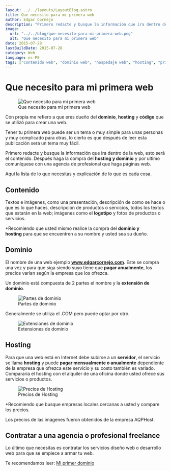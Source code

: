 ```yaml
---
layout: ../../layouts/LayoutBlog.astro
title: Que necesito para mi primera web
author: Edgar Cornejo
description: "Primero redacte y busque la información que ira dentro de la web, esto será el contenido. Después haga la compra del hosting y dominio y por ultimo comuníquese con una agencia de profesional que haga páginas web."
image:
  url: "../../blog/que-necesito-para-mi-primera-web.png"
  alt: "Que necesito para mi primera web"
date: 2015-07-28
lastBuildDate: 2015-07-28
category: Web
language: es-PE
tags: ["contenido web", "dominio web", "hospedaje web", "hosting", "primera web"]
---
```


# Que necesito para mi primera web

<figure>
  <img src="../../blog/que-necesito-para-mi-primera-web.png" alt="Que necesito para mi primera web"/>
  <figcaption>Que necesito para mi primera web</figcaption>
</figure>

Con propia me refiero a que eres dueño del **dominio**, **hosting** y **código** que se utilizó para crear una web.

Tener tu primera web puede ser un tema o muy simple para unas personas y muy complicado para otras, lo cierto es que después de leer esta publicación será un tema muy fácil.

Primero redacte y busque la información que ira dentro de la web, esto será el contenido. Después haga la compra del **hosting y dominio** y por ultimo comuníquese con una agencia de profesional que haga páginas web.

Aquí la lista de lo que necesitas y explicación de lo que es cada cosa.

## Contenido

Textos e imágenes, como una presentación, descripción de como se hace o que es lo que haces, descripción de productos o servicios, todos los textos que estarán en la web; imágenes como el **logotipo** y fotos de productos o servicios.

*Recomiendo que usted mismo realice la compra del **dominio y hosting** para que se encuentren a su nombre y usted sea su dueño.

## Dominio

El nombre de una web ejemplo **www.edgarcornejo.com**. Este se compra una vez y para que siga siendo suyo tiene que **pagar anualmente**, los precios varían según la empresa que los ofrezca.

Un dominio está compuesta de 2 partes el nombre y la **extensión de dominio**.

<figure>
  <img src="../../blog/dominio-partes.png" alt="Partes de dominio"/>
  <figcaption>Partes de dominio</figcaption>
</figure>

Generalmente se utiliza el .COM pero puede optar por otro.

<figure>
  <img src="../../blog/dominio.png" alt="Extensiones de dominio"/>
  <figcaption>Extensiones de dominio</figcaption>
</figure>

## Hosting

Para que una web está en Internet debe subirse a un **servidor**, el servicio se llama **hosting** y puede **pagar mensualmente o anualmente** dependiente de la empresa que ofrezca este servicio y su costo también es variado. Compararía el hosting con el alquiler de una oficina donde usted ofrece sus servicios o productos.

<figure>
  <img src="../../blog/hosting.png" alt="Precios de Hosting"/>
  <figcaption>Precios de Hosting</figcaption>
</figure>

*Recomiendo que busque empresas locales cercanas a usted y compare los precios.

Los precios de las imágenes fueron obtenidos de la empresa AQPHost.

## Contratar a una agencia o profesional freelance

Lo último que necesitas es contratar los servicios diseño web o desarrollo web para que se empiece a armar tu web.

Te recomendamos leer: [Mi primer dominio](https://www.edgarcornejo.com/publicaciones/mi-primer-dominio "Mi primer dominio")